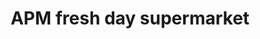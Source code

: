 ---
title: "APM fresh day supermarket"
url: /thalakkadathur/apm-fresh-day-supermarket/
shop: supermarket
---